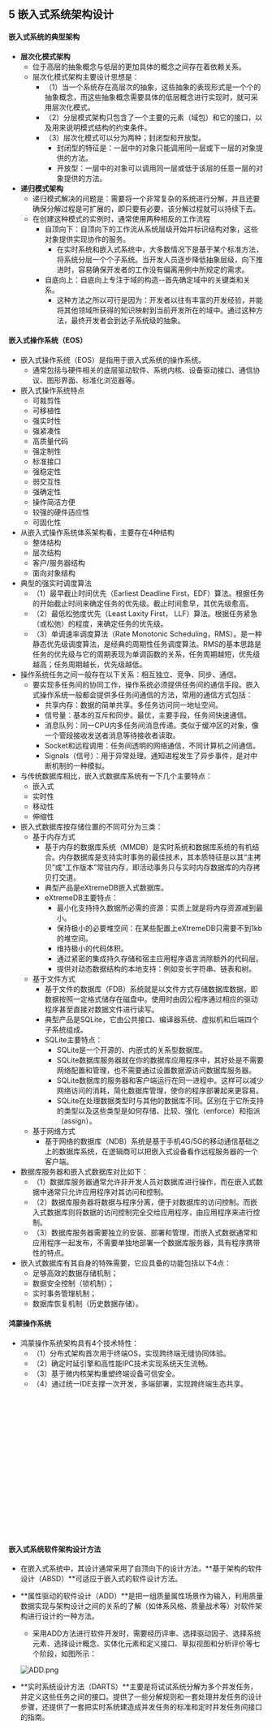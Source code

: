 ## 5 嵌入式系统架构设计
#### 嵌入式系统的典型架构
- **层次化模式架构**
	- 位于高层的抽象概念与低层的更加具体的概念之间存在着依赖关系。
	- 层次化模式架构主要设计思想是：
		- （1）当一个系统存在高层次的抽象，这些抽象的表现形式是一个个的抽象概念，而这些抽象概念需要具体的低层概念进行实现时，就可采用层次化模式。
		- （2）分层模式架构只包含了一个主要的元素（域包）和它的接口，以及用来说明模式结构的约束条件。
		- （3）层次化模式可以分为两种；封闭型和开放型。
			- 封闭型的特征是：一层中的对象只能调用同一层或下一层的对象提供的方法。
			- 开放型：一层中的对象可以调用同一层或低于该层的任意一层的对象提供的方法。
- **递归模式架构**
	- 递归模式解决的问题是：需要将一个非常复杂的系统进行分解，并且还要确保分解过程是可扩展的，即只要有必要，该分解过程就可以持续下去。
	- 在创建这种模式的实例时，通常使用两种相反的工作流程
		- 自顶向下：自顶向下的工作流从系统层级开始并标识结构对象，这些对象提供实现协作的服务。
			- 在实时系统和嵌入式系统中，大多数情况下是基于某个标准方法，将系统分层一个个子系统。当开发人员逐步降低抽象层级，向下推进时，容易确保开发者的工作没有偏离用例中所规定的需求。
		- 自底向上：自底向上专注于域的构造--首先确定域中的关键类和关系。
			- 这种方法之所以可行是因为：开发者以往有丰富的开发经验，并能将其他领域所获得的知识映射到当前开发所在的域中。通过这种方法，最终开发者会到达子系统级的抽象。

#### 嵌入式操作系统（EOS）
- 嵌入式操作系统（EOS）是指用于嵌入式系统的操作系统。
	- 通常包括与硬件相关的底层驱动软件、系统内核、设备驱动接口、通信协议、图形界面、标准化浏览器等。
- 嵌入式操作系统特点
	- 可裁剪性
	- 可移植性
	- 强实时性
	- 强紧凑性
	- 高质量代码
	- 强定制性
	- 标准接口
	- 强稳定性
	- 弱交互性
	- 强确定性
	- 操作简洁方便
	- 较强的硬件适应性
	- 可固化性
- 从嵌入式操作系统体系架构看，主要存在4种结构
	- 整体结构
	- 层次结构
	- 客户/服务器结构
	- 面向对象结构
- 典型的强实时调度算法
	- （1）最早截止时间优先（Earliest Deadline First，EDF）算法。根据任务的开始截止时间来确定任务的优先级。截止时间愈早，其优先级愈高。
	- （2）最低松弛度优先（Least Laxity First， LLF）算法。根据任务紧急（或松弛）的程度，来确定任务的优先级。
	- （3）单调速率调度算法（Rate Monotonic Scheduling，RMS）。是一种静态优先级调度算法，是经典的周期性任务调度算法。RMS的基本思路是任务的优先级与它的周期表现为单调函数的关系，任务周期越短，优先级越高；任务周期越长，优先级越低。
- 操作系统任务之间一般存在以下关系：相互独立、竞争、同步、通信。
	- 要实现多任务间的协同工作，操作系统必须提供任务间的通信手段。嵌入式操作系统一般都会提供多任务间通信的方法，常用的通信方式包括：
		- 共享内存：数据的简单共享。多任务访问同一地址空间。
		- 信号量：基本的互斥和同步。最优，主要手段，任务间快速通信。
		- 消息队列：同一CPU内多任务间消息传递。类似于缓冲区的对象，像一个管段接收发送者消息等待接收者读取。
		- Socket和远程调用：任务间透明的网络通信，不同计算机之间通信。
		- Signals（信号）：用于异常处理。通知进程发生了异步事件，是对中断机制的一种模拟。
- 与传统数据库相比，嵌入式数据库系统有一下几个主要特点：
	- 嵌入式
	- 实时性
	- 移动性
	- 伸缩性
- 嵌入式数据库按存储位置的不同可分为三类：
	- 基于内存方式
		- 基于内存的数据库系统（MMDB）是实时系统和数据库系统的有机结合。内存数据库是支持实时事务的最佳技术，其本质特征是以其“主拷贝”或“工作版本”常驻内存，即活动事务只与实时内存数据库的内存拷贝打交道。
		- 典型产品是eXtremeDB嵌入式数据库。
		- eXtremeDB主要特点：
			- 最小化支持持久数据所必需的资源：实质上就是将内存资源减到最小。
			- 保持极小的必要堆空间：在某些配置上eXtremeDB只需要不到1kb的堆空间。
			- 维持极小的代码体积。
			- 通过紧密的集成持久存储和宿主应用程序语言消除额外的代码层。
			- 提供对动态数据结构的本地支持：例如变长字符串、链表和树。
	- 基于文件方式
		- 基于文件的数据库（FDB）系统就是以文件方式存储数据库数据，即数据按照一定格式储存在磁盘中。使用时由因公程序通过相应的驱动程序甚至直接对数据文件进行读写。
		- 典型产品是SQLite，它由公共接口、编译器系统、虚拟机和后端四个子系统组成。
		- SQLite主要特点：
			- SQLite是一个开源的、内嵌式的关系型数据库。
			- SQLite数据库服务器就在你的数据库应用程序中，其好处是不需要网络配置和管理，也不需要通过设置数据源访问数据库服务器。
			- SQLite数据库的服务器和客户端运行在同一进程中。这样可以减少网络访问的消耗，简化数据库管理，使你的程序部署起来更容易。
			- SQLite在处理数据类型时与其他的数据库不同。区别在于它所支持的类型以及这些类型是如何存储、比较、强化（enforce）和指派（assign）。
	- 基于网络方式
		- 基于网络的数据库（NDB）系统是基于手机4G/5G的移动通信基础之上的数据库系统，在逻辑商可以把嵌入式设备看作远程服务器的一个客户端。
- 数据库服务器和嵌入式数据库对比如下：
	- （1）数据库服务器通常允许非开发人员对数据库进行操作，而在嵌入式数据中通常只允许应用程序对其访问和控制。
	- （2）数据库服务器将数据与程序分离，便于对数据库的访问控制。而嵌入式数据库则将数据的访问控制完全交给应用程序，由应用程序来进行控制。
	- （3）数据库服务器需要独立的安装、部署和管理，而嵌入式数据通常和应用程序一起发布，不需要单独地部署一个数据库服务器，具有程序携带性的特点。
- 嵌入式数据库有其自身的特殊需要，它应具备的功能包括以下4点：
	- 足够高效的数据存储机制；
	- 数据安全控制（锁机制）；
	- 实时事务管理机制；
	- 数据库恢复机制（历史数据存储）。

#### 鸿蒙操作系统
- 鸿蒙操作系统架构具有4个技术特性：
	- （1）分布式架构首次用于终端OS，实现跨终端无缝协同体验。
	- （2）确定时延引擎和高性能IPC技术实现系统天生流畅。
	- （3）基于微内核架构重塑终端设备可信安全。
	- （4）通过统一IDE支撑一次开发，多端部署，实现跨终端生态共享。

<br>
<br>
<br>
<br>
<br>
<br>
<br>
<br>
<br>
<br>
<br>
<br>
<br>
<br>
<br>
<br>

#### 嵌入式系统软件架构设计方法
- 在嵌入式系统中，其设计通常采用了自顶向下的设计方法，**基于架构的软件设计（ABSD）**可适应于嵌入式的软件设计方法。
- **属性驱动的软件设计（ADD）**是把一组质量属性场景作为输入，利用质量数据实现与架构设计之间的关系的了解（如体系风格、质量战术等）对软件架构进行设计的一种方法。
	- 采用ADD方法进行软件开发时，需要经历评审、选择驱动因子、选择系统元素、选择设计概念、实体化元素和定义接口、草拟视图和分析评价等七个阶段，如图所示：

	![ADD.png](images/ADD.png)

- **实时系统设计方法（DARTS）**主要是将试试系统分解为多个并发任务，并定义这些任务之间的接口。提供了一些分解规则和一套处理并发任务的设计步骤，还提供了一套把实时系统建造成并发任务的标准和定时并发任务间接口的指南。

